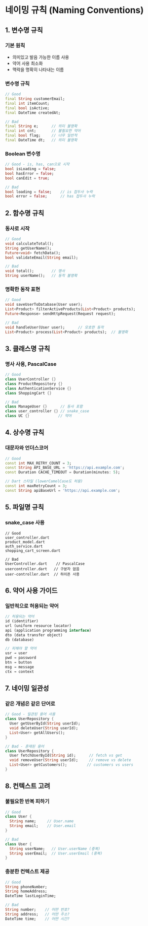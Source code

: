 # 네이밍 규칙 (Naming Conventions)

## 1. 변수명 규칙

### 기본 원칙
- 의미있고 발음 가능한 이름 사용
- 약어 사용 최소화
- 맥락을 명확히 나타내는 이름

### 변수명 규칙
```dart
// Good
final String customerEmail;
final int itemCount;
final bool isActive;
final DateTime createdAt;

// Bad
final String e;      // 의미 불명확
final int cnt;       // 불필요한 약어
final bool flag;     // 너무 일반적
final DateTime dt;   // 의미 불명확
```

### Boolean 변수명
```dart
// Good - is, has, can으로 시작
bool isLoading = false;
bool hasError = false;
bool canEdit = true;

// Bad
bool loading = false;    // is 접두사 누락
bool error = false;      // has 접두사 누락
```

## 2. 함수명 규칙

### 동사로 시작
```dart
// Good
void calculateTotal();
String getUserName();
Future<void> fetchData();
bool validateEmail(String email);

// Bad
void total();        // 명사
String userName();   // 동작 불명확
```

### 명확한 동작 표현
```dart
// Good
void saveUserToDatabase(User user);
List<Product> filterActiveProducts(List<Product> products);
Future<Response> sendHttpRequest(Request request);

// Bad
void handleUser(User user);      // 모호한 동작
List<Product> process(List<Product> products);  // 불명확
```

## 3. 클래스명 규칙

### 명사 사용, PascalCase
```dart
// Good
class UserController {}
class ProductRepository {}
class AuthenticationService {}
class ShoppingCart {}

// Bad
class ManageUser {}      // 동사 포함
class user_controller {} // snake_case
class UC {}             // 약어
```

## 4. 상수명 규칙

### 대문자와 언더스코어
```dart
// Good
const int MAX_RETRY_COUNT = 3;
const String API_BASE_URL = 'https://api.example.com';
const Duration CACHE_TIMEOUT = Duration(minutes: 5);

// Dart 스타일 (lowerCamelCase도 허용)
const int maxRetryCount = 3;
const String apiBaseUrl = 'https://api.example.com';
```

## 5. 파일명 규칙

### snake_case 사용
```
// Good
user_controller.dart
product_model.dart
auth_service.dart
shopping_cart_screen.dart

// Bad
UserController.dart    // PascalCase
usercontroller.dart   // 구분자 없음
user-controller.dart  // 하이픈 사용
```

## 6. 약어 사용 가이드

### 일반적으로 허용되는 약어
```dart
// 허용되는 약어
id (identifier)
url (uniform resource locator)
api (application programming interface)
dto (data transfer object)
db (database)

// 피해야 할 약어
usr → user
pwd → password
btn → button
msg → message
ctx → context
```

## 7. 네이밍 일관성

### 같은 개념은 같은 단어로
```dart
// Good - 일관된 용어 사용
class UserRepository {
  User getUserById(String userId);
  void deleteUser(String userId);
  List<User> getAllUsers();
}

// Bad - 혼재된 용어
class UserRepository {
  User fetchUserById(String id);      // fetch vs get
  void removeUser(String userId);     // remove vs delete
  List<User> getCustomers();         // customers vs users
}
```

## 8. 컨텍스트 고려

### 불필요한 반복 피하기
```dart
// Good
class User {
  String name;     // User.name
  String email;    // User.email
}

// Bad
class User {
  String userName;   // User.userName (중복)
  String userEmail;  // User.userEmail (중복)
}
```

### 충분한 컨텍스트 제공
```dart
// Good
String phoneNumber;
String homeAddress;
DateTime lastLoginTime;

// Bad
String number;    // 어떤 번호?
String address;   // 어떤 주소?
DateTime time;    // 어떤 시간?
```
